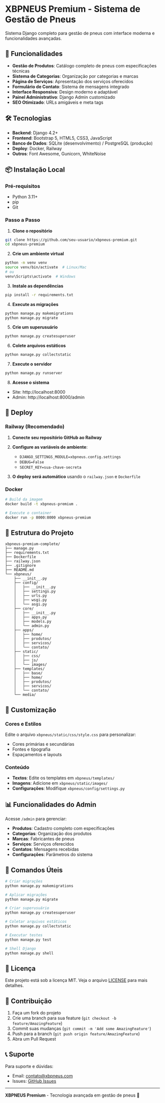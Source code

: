 # XBPNEUS Premium - Sistema de Gestão de Pneus

Sistema Django completo para gestão de pneus com interface moderna e funcionalidades avançadas.

## 🚀 Funcionalidades

- **Gestão de Produtos**: Catálogo completo de pneus com especificações técnicas
- **Sistema de Categorias**: Organização por categorias e marcas
- **Página de Serviços**: Apresentação dos serviços oferecidos
- **Formulário de Contato**: Sistema de mensagens integrado
- **Interface Responsiva**: Design moderno e adaptável
- **Painel Administrativo**: Django Admin customizado
- **SEO Otimizado**: URLs amigáveis e meta tags

## 🛠️ Tecnologias

- **Backend**: Django 4.2+
- **Frontend**: Bootstrap 5, HTML5, CSS3, JavaScript
- **Banco de Dados**: SQLite (desenvolvimento) / PostgreSQL (produção)
- **Deploy**: Docker, Railway
- **Outros**: Font Awesome, Gunicorn, WhiteNoise

## 📦 Instalação Local

### Pré-requisitos
- Python 3.11+
- pip
- Git

### Passo a Passo

1. **Clone o repositório**
```bash
git clone https://github.com/seu-usuario/xbpneus-premium.git
cd xbpneus-premium
```

2. **Crie um ambiente virtual**
```bash
python -m venv venv
source venv/bin/activate  # Linux/Mac
# ou
venv\Scripts\activate  # Windows
```

3. **Instale as dependências**
```bash
pip install -r requirements.txt
```

4. **Execute as migrações**
```bash
python manage.py makemigrations
python manage.py migrate
```

5. **Crie um superusuário**
```bash
python manage.py createsuperuser
```

6. **Colete arquivos estáticos**
```bash
python manage.py collectstatic
```

7. **Execute o servidor**
```bash
python manage.py runserver
```

8. **Acesse o sistema**
- Site: http://localhost:8000
- Admin: http://localhost:8000/admin

## 🚀 Deploy

### Railway (Recomendado)

1. **Conecte seu repositório GitHub ao Railway**
2. **Configure as variáveis de ambiente**:
   - `DJANGO_SETTINGS_MODULE=xbpneus.config.settings`
   - `DEBUG=False`
   - `SECRET_KEY=sua-chave-secreta`

3. **O deploy será automático** usando o `railway.json` e `Dockerfile`

### Docker

```bash
# Build da imagem
docker build -t xbpneus-premium .

# Execute o container
docker run -p 8000:8000 xbpneus-premium
```

## 📁 Estrutura do Projeto

```
xbpneus-premium-complete/
├── manage.py
├── requirements.txt
├── Dockerfile
├── railway.json
├── .gitignore
├── README.md
└── xbpneus/
    ├── __init__.py
    ├── config/
    │   ├── __init__.py
    │   ├── settings.py
    │   ├── urls.py
    │   ├── wsgi.py
    │   └── asgi.py
    ├── core/
    │   ├── __init__.py
    │   ├── apps.py
    │   ├── models.py
    │   └── admin.py
    ├── apps/
    │   ├── home/
    │   ├── produtos/
    │   ├── servicos/
    │   └── contato/
    ├── static/
    │   ├── css/
    │   ├── js/
    │   └── images/
    ├── templates/
    │   ├── base/
    │   ├── home/
    │   ├── produtos/
    │   ├── servicos/
    │   └── contato/
    └── media/
```

## 🎨 Customização

### Cores e Estilos
Edite o arquivo `xbpneus/static/css/style.css` para personalizar:
- Cores primárias e secundárias
- Fontes e tipografia
- Espaçamentos e layouts

### Conteúdo
- **Textos**: Edite os templates em `xbpneus/templates/`
- **Imagens**: Adicione em `xbpneus/static/images/`
- **Configurações**: Modifique `xbpneus/config/settings.py`

## 📊 Funcionalidades do Admin

Acesse `/admin` para gerenciar:
- **Produtos**: Cadastro completo com especificações
- **Categorias**: Organização dos produtos
- **Marcas**: Fabricantes de pneus
- **Serviços**: Serviços oferecidos
- **Contatos**: Mensagens recebidas
- **Configurações**: Parâmetros do sistema

## 🔧 Comandos Úteis

```bash
# Criar migrações
python manage.py makemigrations

# Aplicar migrações
python manage.py migrate

# Criar superusuário
python manage.py createsuperuser

# Coletar arquivos estáticos
python manage.py collectstatic

# Executar testes
python manage.py test

# Shell Django
python manage.py shell
```

## 📝 Licença

Este projeto está sob a licença MIT. Veja o arquivo [LICENSE](LICENSE) para mais detalhes.

## 🤝 Contribuição

1. Faça um fork do projeto
2. Crie uma branch para sua feature (`git checkout -b feature/AmazingFeature`)
3. Commit suas mudanças (`git commit -m 'Add some AmazingFeature'`)
4. Push para a branch (`git push origin feature/AmazingFeature`)
5. Abra um Pull Request

## 📞 Suporte

Para suporte e dúvidas:
- Email: contato@xbpneus.com
- Issues: [GitHub Issues](https://github.com/seu-usuario/xbpneus-premium/issues)

---

**XBPNEUS Premium** - Tecnologia avançada em gestão de pneus 🚗

